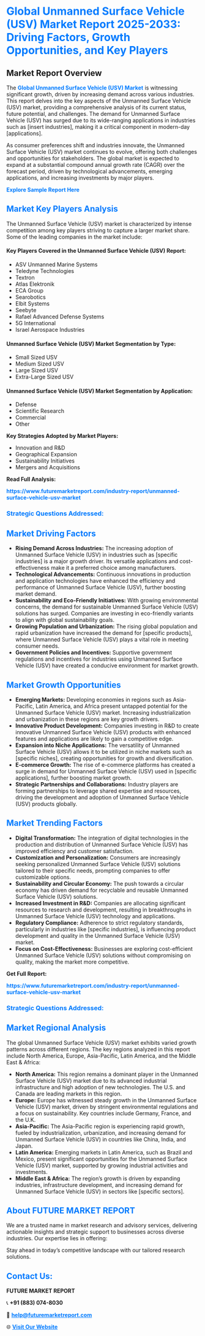 <h1 style="color: #007BFF;">Global Unmanned Surface Vehicle (USV) Market Report 2025-2033: Driving Factors, Growth Opportunities, and Key Players</h1>

<section id="overview">
<h2>Market Report Overview</h2>
<p>The <a href="https://www.futuremarketreport.com/industry-report/unmanned-surface-vehicle-usv-market" style="color: #007BFF; text-decoration: none;"><strong>Global Unmanned Surface Vehicle (USV) Market</strong></a> is witnessing significant growth, driven by increasing demand across various industries. This report delves into the key aspects of the Unmanned Surface Vehicle (USV) market, providing a comprehensive analysis of its current status, future potential, and challenges. The demand for Unmanned Surface Vehicle (USV) has surged due to its wide-ranging applications in industries such as [insert industries], making it a critical component in modern-day [applications].</p>
<p>As consumer preferences shift and industries innovate, the Unmanned Surface Vehicle (USV) market continues to evolve, offering both challenges and opportunities for stakeholders. The global market is expected to expand at a substantial compound annual growth rate (CAGR) over the forecast period, driven by technological advancements, emerging applications, and increasing investments by major players.</p>
</section>

<section id="overview">
<p><a href="https://www.futuremarketreport.com/request-sample/reportId=85358" style="color: #007BFF; text-decoration: none;"><strong>Explore Sample Report Here</strong></a></p>
</section>

<section id="key-players">
<h2 style="color: #007BFF;">Market Key Players Analysis</h2>
<p>The Unmanned Surface Vehicle (USV) market is characterized by intense competition among key players striving to capture a larger market share. Some of the leading companies in the market include:</p>
<h4>Key Players Covered in the Unmanned Surface Vehicle (USV) Report:</h4>
<ul><li>ASV Unmanned Marine Systems</li><li>Teledyne Technologies</li><li>Textron</li><li>Atlas Elektronik</li><li>ECA Group</li><li>Searobotics</li><li>Elbit Systems</li><li>Seebyte</li><li>Rafael Advanced Defense Systems</li><li>5G International</li><li>Israel Aerospace Industries</li></ul>
<h4>Unmanned Surface Vehicle (USV) Market Segmentation by Type:</h4>
<ul><li>Small Sized USV</li><li>Medium Sized USV</li><li>Large Sized USV</li><li>Extra-Large Sized USV</li></ul>

<h4>Unmanned Surface Vehicle (USV) Market Segmentation by Application:</h4>
<ul><li>Defense</li><li>Scientific Research</li><li>Commercial</li><li>Other</li></ul>
<p><strong>Key Strategies Adopted by Market Players:</strong></p>
<ul>
<li>Innovation and R&D</li>
<li>Geographical Expansion</li>
<li>Sustainability Initiatives</li>
<li>Mergers and Acquisitions</li>
</ul>
</section>

<section>
<p><strong>Read Full Analysis: </strong></p><a href="https://www.futuremarketreport.com/industry-report/unmanned-surface-vehicle-usv-market" style="color: #007BFF; text-decoration: none;"><strong>https://www.futuremarketreport.com/industry-report/unmanned-surface-vehicle-usv-market</strong></a>
<h3 style="color: #007BFF;">Strategic Questions Addressed:</h3>
</section>

<section id="driving-factors">
<h2 style="color: #007BFF;">Market Driving Factors</h2>
<ul>
<li><strong>Rising Demand Across Industries:</strong> The increasing adoption of Unmanned Surface Vehicle (USV) in industries such as [specific industries] is a major growth driver. Its versatile applications and cost-effectiveness make it a preferred choice among manufacturers.</li>
<li><strong>Technological Advancements:</strong> Continuous innovations in production and application technologies have enhanced the efficiency and performance of Unmanned Surface Vehicle (USV), further boosting market demand.</li>
<li><strong>Sustainability and Eco-Friendly Initiatives:</strong> With growing environmental concerns, the demand for sustainable Unmanned Surface Vehicle (USV) solutions has surged. Companies are investing in eco-friendly variants to align with global sustainability goals.</li>
<li><strong>Growing Population and Urbanization:</strong> The rising global population and rapid urbanization have increased the demand for [specific products], where Unmanned Surface Vehicle (USV) plays a vital role in meeting consumer needs.</li>
<li><strong>Government Policies and Incentives:</strong> Supportive government regulations and incentives for industries using Unmanned Surface Vehicle (USV) have created a conducive environment for market growth.</li>
</ul>
</section>

<section id="growth-opportunities">
<h2 style="color: #007BFF;">Market Growth Opportunities</h2>
<ul>
<li><strong>Emerging Markets:</strong> Developing economies in regions such as Asia-Pacific, Latin America, and Africa present untapped potential for the Unmanned Surface Vehicle (USV) market. Increasing industrialization and urbanization in these regions are key growth drivers.</li>
<li><strong>Innovative Product Development:</strong> Companies investing in R&D to create innovative Unmanned Surface Vehicle (USV) products with enhanced features and applications are likely to gain a competitive edge.</li>
<li><strong>Expansion into Niche Applications:</strong> The versatility of Unmanned Surface Vehicle (USV) allows it to be utilized in niche markets such as [specific niches], creating opportunities for growth and diversification.</li>
<li><strong>E-commerce Growth:</strong> The rise of e-commerce platforms has created a surge in demand for Unmanned Surface Vehicle (USV) used in [specific applications], further boosting market growth.</li>
<li><strong>Strategic Partnerships and Collaborations:</strong> Industry players are forming partnerships to leverage shared expertise and resources, driving the development and adoption of Unmanned Surface Vehicle (USV) products globally.</li>
</ul>
</section>

<section id="trending-factors">
<h2 style="color: #007BFF;">Market Trending Factors</h2>
<ul>
<li><strong>Digital Transformation:</strong> The integration of digital technologies in the production and distribution of Unmanned Surface Vehicle (USV) has improved efficiency and customer satisfaction.</li>
<li><strong>Customization and Personalization:</strong> Consumers are increasingly seeking personalized Unmanned Surface Vehicle (USV) solutions tailored to their specific needs, prompting companies to offer customizable options.</li>
<li><strong>Sustainability and Circular Economy:</strong> The push towards a circular economy has driven demand for recyclable and reusable Unmanned Surface Vehicle (USV) solutions.</li>
<li><strong>Increased Investment in R&D:</strong> Companies are allocating significant resources to research and development, resulting in breakthroughs in Unmanned Surface Vehicle (USV) technology and applications.</li>
<li><strong>Regulatory Compliance:</strong> Adherence to strict regulatory standards, particularly in industries like [specific industries], is influencing product development and quality in the Unmanned Surface Vehicle (USV) market.</li>
<li><strong>Focus on Cost-Effectiveness:</strong> Businesses are exploring cost-efficient Unmanned Surface Vehicle (USV) solutions without compromising on quality, making the market more competitive.</li>
</ul>
</section>

<section>
<p><strong>Get Full Report: </strong></p><a href="https://www.futuremarketreport.com/industry-report/unmanned-surface-vehicle-usv-market" style="color: #007BFF; text-decoration: none;"><strong>https://www.futuremarketreport.com/industry-report/unmanned-surface-vehicle-usv-market</strong></a>
<h3 style="color: #007BFF;">Strategic Questions Addressed:</h3>
</section>


<section id="regional-analysis">
<h2 style="color: #007BFF;">Market Regional Analysis</h2>
<p>The global Unmanned Surface Vehicle (USV) market exhibits varied growth patterns across different regions. The key regions analyzed in this report include North America, Europe, Asia-Pacific, Latin America, and the Middle East & Africa:</p>
<ul>
<li><strong>North America:</strong> This region remains a dominant player in the Unmanned Surface Vehicle (USV) market due to its advanced industrial infrastructure and high adoption of new technologies. The U.S. and Canada are leading markets in this region.</li>
<li><strong>Europe:</strong> Europe has witnessed steady growth in the Unmanned Surface Vehicle (USV) market, driven by stringent environmental regulations and a focus on sustainability. Key countries include Germany, France, and the U.K.</li>
<li><strong>Asia-Pacific:</strong> The Asia-Pacific region is experiencing rapid growth, fueled by industrialization, urbanization, and increasing demand for Unmanned Surface Vehicle (USV) in countries like China, India, and Japan.</li>
<li><strong>Latin America:</strong> Emerging markets in Latin America, such as Brazil and Mexico, present significant opportunities for the Unmanned Surface Vehicle (USV) market, supported by growing industrial activities and investments.</li>
<li><strong>Middle East & Africa:</strong> The region’s growth is driven by expanding industries, infrastructure development, and increasing demand for Unmanned Surface Vehicle (USV) in sectors like [specific sectors].</li>
</ul>
</section>

<footer>
<h2 style="color: #007BFF;">About FUTURE MARKET REPORT</h2>
<p>We are a trusted name in market research and advisory services, delivering actionable insights and strategic support to businesses across diverse industries. Our expertise lies in offering:</p>

<p>Stay ahead in today’s competitive landscape with our tailored research solutions.</p>

<h2 style="color: #007BFF;">Contact Us:</h2>
<p><strong>FUTURE MARKET REPORT</strong></p>
<p>📞 <strong>+91 (883) 074-8030</strong></p>
<p>📧 <strong><a href="mailto:help@futuremarketreport.com" style="color: #007BFF;">help@futuremarketreport.com</a></strong></p>
<p>🌐 <strong><a href="https://www.futuremarketreport.com/" style="color: #007BFF;">Visit Our Website</a></strong></p>
</footer>